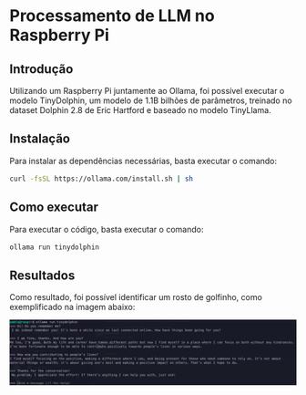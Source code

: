 # Processamento de LLM no Raspberry Pi

## Introdução

Utilizando um Raspberry Pi juntamente ao Ollama, foi possível executar o modelo TinyDolphin, um modelo de 1.1B bilhões de parâmetros, treinado no dataset Dolphin 2.8 de Eric Hartford e baseado no modelo TinyLlama.

## Instalação

Para instalar as dependências necessárias, basta executar o comando:

```bash
curl -fsSL https://ollama.com/install.sh | sh
```

## Como executar

Para executar o código, basta executar o comando:

```bash
ollama run tinydolphin
```

## Resultados

Como resultado, foi possível identificar um rosto de golfinho, como exemplificado na imagem abaixo:

![Resultado](./img/image.png)
